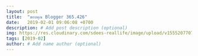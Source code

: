```yaml
---
layout: post
title:  "ขอบคุณ Blogger 365.426"
date:   2019-02-01 09:06:08 +0700
description: # Add post description (optional)
img: https://res.cloudinary.com/sdees-reallife/image/upload/v1555207707/Screenshot_from_2019-04-14_09-06-54.png # Add image post (optional)
tags: [2019-02]
author: # Add name author (optional)
---
```

